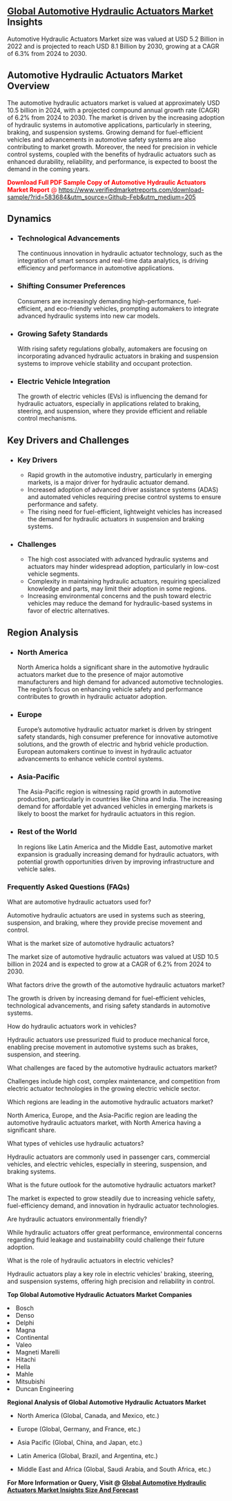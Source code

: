 <h2><a href="https://www.verifiedmarketreports.com/download-sample/?rid=583684&amp;utm_source=Github&amp;utm_medium=205" target="_blank">Global Automotive Hydraulic Actuators Market</a> Insights</h2><p>Automotive Hydraulic Actuators Market size was valued at USD 5.2 Billion in 2022 and is projected to reach USD 8.1 Billion by 2030, growing at a CAGR of 6.3% from 2024 to 2030.</p><p> <h2>Automotive Hydraulic Actuators Market Overview</h2> <p>The automotive hydraulic actuators market is valued at approximately USD 10.5 billion in 2024, with a projected compound annual growth rate (CAGR) of 6.2% from 2024 to 2030. The market is driven by the increasing adoption of hydraulic systems in automotive applications, particularly in steering, braking, and suspension systems. Growing demand for fuel-efficient vehicles and advancements in automotive safety systems are also contributing to market growth. Moreover, the need for precision in vehicle control systems, coupled with the benefits of hydraulic actuators such as enhanced durability, reliability, and performance, is expected to boost the demand in the coming years.</p> <p><p><span class=""><span style="color: #ff0000;"><strong>Download Full PDF Sample Copy of Automotive Hydraulic Actuators Market Report</strong> @ </span><a href="https://www.verifiedmarketreports.com/download-sample/?rid=583684&amp;utm_source=Github-Feb&amp;utm_medium=205" target="_blank">https://www.verifiedmarketreports.com/download-sample/?rid=583684&amp;utm_source=Github-Feb&amp;utm_medium=205</a></span></p></p> <h2>Dynamics</h2> <ul> <li><h3>Technological Advancements</h3> The continuous innovation in hydraulic actuator technology, such as the integration of smart sensors and real-time data analytics, is driving efficiency and performance in automotive applications.</li> <li><h3>Shifting Consumer Preferences</h3> Consumers are increasingly demanding high-performance, fuel-efficient, and eco-friendly vehicles, prompting automakers to integrate advanced hydraulic systems into new car models.</li> <li><h3>Growing Safety Standards</h3> With rising safety regulations globally, automakers are focusing on incorporating advanced hydraulic actuators in braking and suspension systems to improve vehicle stability and occupant protection.</li> <li><h3>Electric Vehicle Integration</h3> The growth of electric vehicles (EVs) is influencing the demand for hydraulic actuators, especially in applications related to braking, steering, and suspension, where they provide efficient and reliable control mechanisms.</li> </ul> <h2>Key Drivers and Challenges</h2> <ul> <li><h3>Key Drivers</h3> <ul> <li>Rapid growth in the automotive industry, particularly in emerging markets, is a major driver for hydraulic actuator demand.</li> <li>Increased adoption of advanced driver assistance systems (ADAS) and automated vehicles requiring precise control systems to ensure performance and safety.</li> <li>The rising need for fuel-efficient, lightweight vehicles has increased the demand for hydraulic actuators in suspension and braking systems.</li> </ul> </li> <li><h3>Challenges</h3> <ul> <li>The high cost associated with advanced hydraulic systems and actuators may hinder widespread adoption, particularly in low-cost vehicle segments.</li> <li>Complexity in maintaining hydraulic actuators, requiring specialized knowledge and parts, may limit their adoption in some regions.</li> <li>Increasing environmental concerns and the push toward electric vehicles may reduce the demand for hydraulic-based systems in favor of electric alternatives.</li> </ul> </li> </ul> <h2>Region Analysis</h2> <ul> <li><h3>North America</h3> North America holds a significant share in the automotive hydraulic actuators market due to the presence of major automotive manufacturers and high demand for advanced automotive technologies. The region’s focus on enhancing vehicle safety and performance contributes to growth in hydraulic actuator adoption.</li> <li><h3>Europe</h3> Europe’s automotive hydraulic actuator market is driven by stringent safety standards, high consumer preference for innovative automotive solutions, and the growth of electric and hybrid vehicle production. European automakers continue to invest in hydraulic actuator advancements to enhance vehicle control systems.</li> <li><h3>Asia-Pacific</h3> The Asia-Pacific region is witnessing rapid growth in automotive production, particularly in countries like China and India. The increasing demand for affordable yet advanced vehicles in emerging markets is likely to boost the market for hydraulic actuators in this region.</li> <li><h3>Rest of the World</h3> In regions like Latin America and the Middle East, automotive market expansion is gradually increasing demand for hydraulic actuators, with potential growth opportunities driven by improving infrastructure and vehicle sales.</li> </ul> <h3>Frequently Asked Questions (FAQs)</h3> <p>What are automotive hydraulic actuators used for?</p> <p>Automotive hydraulic actuators are used in systems such as steering, suspension, and braking, where they provide precise movement and control.</p> <p>What is the market size of automotive hydraulic actuators?</p> <p>The market size of automotive hydraulic actuators was valued at USD 10.5 billion in 2024 and is expected to grow at a CAGR of 6.2% from 2024 to 2030.</p> <p>What factors drive the growth of the automotive hydraulic actuators market?</p> <p>The growth is driven by increasing demand for fuel-efficient vehicles, technological advancements, and rising safety standards in automotive systems.</p> <p>How do hydraulic actuators work in vehicles?</p> <p>Hydraulic actuators use pressurized fluid to produce mechanical force, enabling precise movement in automotive systems such as brakes, suspension, and steering.</p> <p>What challenges are faced by the automotive hydraulic actuators market?</p> <p>Challenges include high cost, complex maintenance, and competition from electric actuator technologies in the growing electric vehicle sector.</p> <p>Which regions are leading in the automotive hydraulic actuators market?</p> <p>North America, Europe, and the Asia-Pacific region are leading the automotive hydraulic actuators market, with North America having a significant share.</p> <p>What types of vehicles use hydraulic actuators?</p> <p>Hydraulic actuators are commonly used in passenger cars, commercial vehicles, and electric vehicles, especially in steering, suspension, and braking systems.</p> <p>What is the future outlook for the automotive hydraulic actuators market?</p> <p>The market is expected to grow steadily due to increasing vehicle safety, fuel-efficiency demand, and innovation in hydraulic actuator technologies.</p> <p>Are hydraulic actuators environmentally friendly?</p> <p>While hydraulic actuators offer great performance, environmental concerns regarding fluid leakage and sustainability could challenge their future adoption.</p> <p>What is the role of hydraulic actuators in electric vehicles?</p> <p>Hydraulic actuators play a key role in electric vehicles' braking, steering, and suspension systems, offering high precision and reliability in control.</p> </p><p><strong>Top Global Automotive Hydraulic Actuators Market Companies</strong></p><div data-test-id=""><p><li>Bosch</li><li> Denso</li><li> Delphi</li><li> Magna</li><li> Continental</li><li> Valeo</li><li> Magneti Marelli</li><li> Hitachi</li><li> Hella</li><li> Mahle</li><li> Mitsubishi</li><li> Duncan Engineering</li></p><div><strong>Regional Analysis of&nbsp;Global Automotive Hydraulic Actuators Market</strong></div><ul><li dir="ltr"><p dir="ltr">North America&nbsp;(Global, Canada, and Mexico, etc.)</p></li><li dir="ltr"><p dir="ltr">Europe (Global, Germany, and France, etc.)</p></li><li dir="ltr"><p dir="ltr">Asia Pacific&nbsp;(Global, China, and Japan, etc.)</p></li><li dir="ltr"><p dir="ltr">Latin America&nbsp;(Global, Brazil, and Argentina, etc.)</p></li><li dir="ltr">Middle East and Africa&nbsp;(Global, Saudi Arabia, and South Africa, etc.)</li></ul><p><strong>For More Information or Query, Visit @&nbsp;</strong><strong><a href="https://www.verifiedmarketreports.com/product/automotive-hydraulic-actuators-market/?utm_source=Github&amp;utm_medium=205" target="_blank">Global Automotive Hydraulic Actuators Market Insights Size And Forecast</a></strong></p></div>

